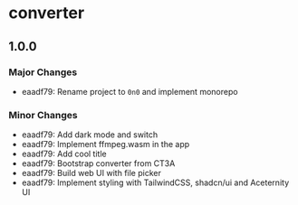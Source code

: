 # converter

## 1.0.0

### Major Changes

- eaadf79: Rename project to `0n0` and implement monorepo

### Minor Changes

- eaadf79: Add dark mode and switch
- eaadf79: Implement ffmpeg.wasm in the app
- eaadf79: Add cool title
- eaadf79: Bootstrap converter from CT3A
- eaadf79: Build web UI with file picker
- eaadf79: Implement styling with TailwindCSS, shadcn/ui and Aceternity UI
